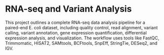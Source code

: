 # RNA-seq and Variant Analysis
This project outlines a complete RNA-seq data analysis pipeline for a paired-end E. coli dataset, including quality control, read alignment, variant calling, variant annotation, gene expression quantification, differential expression analysis, and visualization. The workflow uses tools like FastQC, Trimmomatic, HISAT2, SAMtools, BCFtools, SnpEff, StringTie, DESeq2, and IGV.
